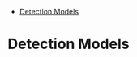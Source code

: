 <!--ts-->
   * [Detection Models](#detection-models)

<!-- Added by: gil_diy, at: Thu 01 Sep 2022 01:12:35 IDT -->

<!--te-->

# Detection Models

## 
